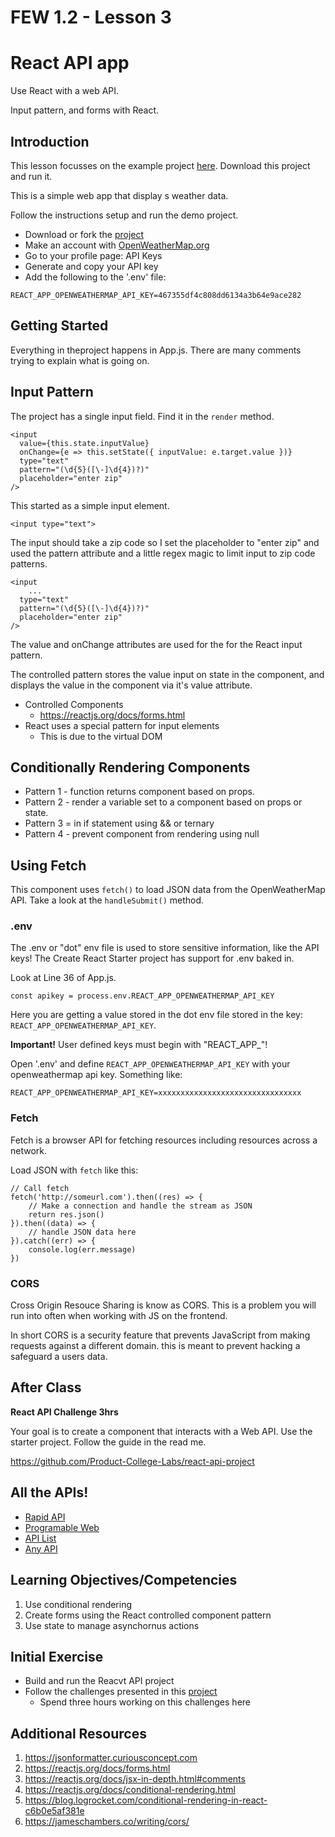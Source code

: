 # FEW 1.2 - Lesson 3

# React API app 

Use React with a web API. 

Input pattern, and forms with React.

## Introduction 

This lesson focusses on the example project [here](https://github.com/Product-College-Labs/react-api-project). Download this project and run it. 

This is a simple web app that display s weather data.

Follow the instructions setup and run the demo project. 

- Download or fork the [project](https://github.com/Product-College-Labs/react-api-project)
- Make an account with [OpenWeatherMap.org](https://home.openweathermap.org/)
- Go to your profile page: API Keys
- Generate and copy your API key
- Add the following to the '.env' file: 

`REACT_APP_OPENWEATHERMAP_API_KEY=467355df4c808dd6134a3b64e9ace282`

## Getting Started

Everything in theproject happens in App.js. There are many comments trying to explain what is going on. 

## Input Pattern 

The project has a single input field. Find it in the `render` method. 

```
<input 
  value={this.state.inputValue} 
  onChange={e => this.setState({ inputValue: e.target.value })}
  type="text" 
  pattern="(\d{5}([\-]\d{4})?)"
  placeholder="enter zip"
/>
```

This started as a simple input element. 

`<input type="text">`

The input should take a zip code so I set the placeholder to "enter zip" and used the pattern attribute and a little regex magic to limit input to zip code patterns. 

```
<input 
	...
  type="text" 
  pattern="(\d{5}([\-]\d{4})?)"
  placeholder="enter zip"
/>
```

The value and onChange attributes are used for the for the React input pattern. 

The controlled pattern stores the value input on state in the component, and displays the value in the component via it's value attribute. 

- Controlled Components 
	- https://reactjs.org/docs/forms.html
- React uses a special pattern for input elements 
	- This is due to the virtual DOM

## Conditionally Rendering Components

- Pattern 1 - function returns component based on props. 
- Pattern 2 - render a variable set to a component based on props or state.
- Pattern 3 = in if statement using && or ternary
- Pattern 4 - prevent component from rendering using null

## Using Fetch

This component uses `fetch()` to load JSON data from the OpenWeatherMap API. Take a look at the `handleSubmit()` method. 

### .env

The .env or "dot" env file is used to store sensitive information, like the API keys! The Create React Starter project has support for .env baked in. 

Look at Line 36 of App.js. 

`const apikey = process.env.REACT_APP_OPENWEATHERMAP_API_KEY`

Here you are getting a value stored in the dot env file stored in the key: `REACT_APP_OPENWEATHERMAP_API_KEY`. 

**Important!** User defined keys must begin with "REACT_APP_"! 

Open '.env' and define `REACT_APP_OPENWEATHERMAP_API_KEY` with your openweathermap api key. Something like: 

`REACT_APP_OPENWEATHERMAP_API_KEY=xxxxxxxxxxxxxxxxxxxxxxxxxxxxxxxx`

### Fetch

Fetch is a browser API for fetching resources including resources across a network. 

Load JSON with `fetch` like this: 

```JS
// Call fetch
fetch('http://someurl.com').then((res) => {
	// Make a connection and handle the stream as JSON
	return res.json()
}).then((data) => {
	// handle JSON data here
}).catch((err) => {
	console.log(err.message)
})
```

### CORS

Cross Origin Resouce Sharing is know as CORS. This is a problem you will run into often when working with JS on the frontend. 

In short CORS is a security feature that prevents JavaScript from making requests against a different domain. this is meant to prevent hacking a safeguard a users data. 

## After Class

**React API Challenge 3hrs**

Your goal is to create a component that interacts with a Web API. Use the starter project. Follow the guide in the read me.

https://github.com/Product-College-Labs/react-api-project

## All the APIs!

- [Rapid API](https://rapidapi.com)
- [Programable Web](https://www.programmableweb.com/apis/directory)
- [API List](https://apilist.fun)
- [Any API](https://any-api.com)

## Learning Objectives/Competencies

1. Use conditional rendering
1. Create forms using the React controlled component pattern
1. Use state to manage asynchornus actions

## Initial Exercise

- Build and run the Reacvt API project
- Follow the challenges presented in this [project](https://github.com/Product-College-Labs/react-api-project)
	- Spend three hours working on this challenges here

## Additional Resources

1. https://jsonformatter.curiousconcept.com
1. https://reactjs.org/docs/forms.html
1. https://reactjs.org/docs/jsx-in-depth.html#comments
1. https://reactjs.org/docs/conditional-rendering.html
1. https://blog.logrocket.com/conditional-rendering-in-react-c6b0e5af381e
1. https://jameschambers.co/writing/cors/
